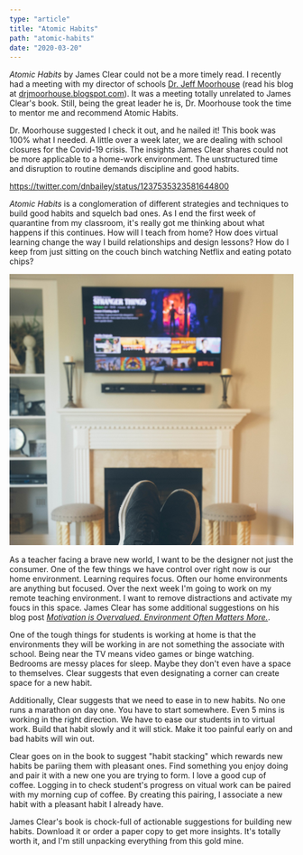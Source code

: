 ```yaml
---
type: "article"
title: "Atomic Habits"
path: "atomic-habits"
date: "2020-03-20"
---
```


*Atomic Habits* by James Clear could not be a more timely read. I recently had a meeting with my director of schools [Dr. Jeff Moorhouse](https://twitter.com/drjmoorhouse) (read his blog at [drjmoorhouse.blogspot.com](https://drjmoorhouse.blogspot.com/)). It was a meeting totally unrelated to James Clear's book. Still, being the great leader he is, Dr. Moorhouse took the time to mentor me and recommend Atomic Habits. 

Dr. Moorhouse suggested I check it out, and he nailed it! This book was 100% what I needed. A little over a week later, we are dealing with school closures for the Covid-19 crisis. The insights James Clear shares could not be more applicable to a home-work environment. The unstructured time and disruption to routine demands discipline and good habits.

https://twitter.com/dnbailey/status/1237535323581644800

*Atomic Habits* is a conglomeration of different strategies and techniques to build good habits and squelch bad ones. As I end the first week of quarantine from my classroom, it's really got me thinking about what happens if this continues. How will I teach from home? How does virtual learning change the way I build relationships and design lessons? How do I keep from just sitting on the couch binch watching Netflix and eating potato chips?

![Binge watching Neflix](../atomic-habits/netflix.jpg "Photo by Will Porada on Unsplash")

As a teacher facing a brave new world, I want to be the designer not just the consumer. One of the few things we have control over right now is our home environment. Learning requires focus. Often our home environments are anything but focused. Over the next week I'm going to work on my remote teaching environment. I want to remove distractions and activate my foucs in this space. James Clear has some additional suggestions on his blog post [*Motivation is Overvalued. Environment Often Matters More.*](https://jamesclear.com/power-of-environment).

One of the tough things for students is working at home is that the environments they will be working in are not something the associate with school. Being near the TV means video games or binge watching. Bedrooms are messy places for sleep. Maybe they don't even have a space to themselves. Clear suggests that even designating a corner can create space for a new habit. 

Additionally, Clear suggests that we need to ease in to new habits. No one runs a marathon on day one. You have to start somewhere. Even 5 mins is working in the right direction. We have to ease our students in to virtual work. Build that habit slowly and it will stick. Make it too painful early on and bad habits will win out.

Clear goes on in the book to suggest "habit stacking" which rewards new habits be pariing them with pleasant ones. Find something you enjoy doing and pair it with a new one you are trying to form. I love a good cup of coffee. Logging in to check student's progress on vitual work can be paired with my morning cup of coffee. By creating this pairing, I associate a new habit with a pleasant habit I already have.

James Clear's book is chock-full of actionable suggestions for building new habits. Download it or order a paper copy to get more insights. It's totally worth it, and I'm still unpacking everything from this gold mine. 